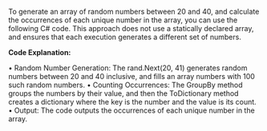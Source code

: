 To generate an array of random numbers between 20 and 40, and calculate the occurrences of each unique number in the array, you can use the following C# code. This approach does not use a statically declared array, and ensures that each execution generates a different set of numbers.

**Code Explanation:**

•	Random Number Generation: The rand.Next(20, 41) generates random numbers between 20 and 40 inclusive, and fills an array numbers with 100 such random numbers.
•	Counting Occurrences: The GroupBy method groups the numbers by their value, and then the ToDictionary method creates a dictionary where the key is the number and the value is its count.
•	Output: The code outputs the occurrences of each unique number in the array.
